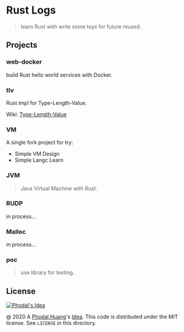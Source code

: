 # Rust Logs

> learn Rust with write some toys for future reused.

## Projects

### web-docker

build Rust hello world services with Docker.

### tlv

Rust impl for Type-Length-Value.

Wiki: [Type-Length-Value](https://en.wikipedia.org/wiki/Type-length-value)

### VM

A single fork project for try:

 - Simple VM Design
 - Simple Langc Learn
 
### JVM

> Java Virtual Machine with Rust.

### RUDP 

in process...

### Malloc

in process...

### poc

> use library for testing.

License
---

[![Phodal's Idea](http://brand.phodal.com/shields/idea-small.svg)](http://ideas.phodal.com/)

@ 2020 A [Phodal Huang](https://www.phodal.com)'s [Idea](http://github.com/phodal/ideas).  This code is distributed under the MIT license. See `LICENSE` in this directory.

